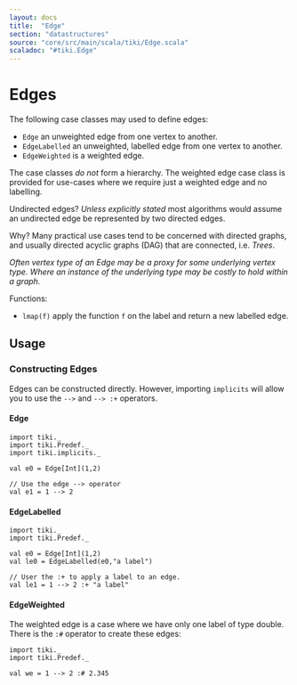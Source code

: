 ```yaml
---
layout: docs 
title:  "Edge"
section: "datastructures"
source: "core/src/main/scala/tiki/Edge.scala"
scaladoc: "#tiki.Edge"
---
```

# Edges

The following case classes may used to define edges:

- `Edge` an unweighted edge from one vertex to another.
- `EdgeLabelled` an unweighted, labelled edge from one vertex to another.
- `EdgeWeighted` is a weighted edge.

The case classes _do not_ form a hierarchy. The weighted edge case class is provided
for use-cases where we require just a weighted edge and no labelling. 

Undirected edges? _Unless explicitly stated_ most algorithms would assume an undirected
 edge be represented by two directed edges. 
 
Why? Many practical use cases tend to be concerned with directed graphs, and usually directed
acyclic graphs (DAG) that are connected, i.e. _Trees_. 

_Often vertex type of an Edge may be a proxy for some underlying vertex type.
Where an instance of the underlying type may be costly to hold within a graph._
 
 
Functions:
 
- `lmap(f)` apply the function `f` on the label and return a new labelled edge.

## Usage

### Constructing Edges

Edges can be constructed directly. However, importing `implicits` 
will allow you to use the `-->` and `--> :+` operators.


#### Edge

```tut
import tiki._
import tiki.Predef._
import tiki.implicits._

val e0 = Edge[Int](1,2)

// Use the edge --> operator
val e1 = 1 --> 2
```

#### EdgeLabelled

```tut
import tiki._
import tiki.Predef._

val e0 = Edge[Int](1,2)
val le0 = EdgeLabelled(e0,"a label")

// User the :+ to apply a label to an edge.
val le1 = 1 --> 2 :+ "a label"
```

#### EdgeWeighted

The weighted edge is a case where we have only one label of type double. There is the `:#` operator
to create these edges:

```tut
import tiki._
import tiki.Predef._

val we = 1 --> 2 :# 2.345
```